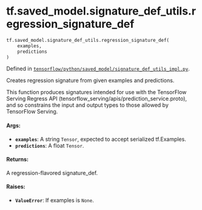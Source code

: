 <div itemscope itemtype="http://developers.google.com/ReferenceObject">
<meta itemprop="name" content="tf.saved_model.signature_def_utils.regression_signature_def" />
<meta itemprop="path" content="Stable" />
</div>

# tf.saved_model.signature_def_utils.regression_signature_def

``` python
tf.saved_model.signature_def_utils.regression_signature_def(
    examples,
    predictions
)
```



Defined in [`tensorflow/python/saved_model/signature_def_utils_impl.py`](https://www.tensorflow.org/code/tensorflow/python/saved_model/signature_def_utils_impl.py).

Creates regression signature from given examples and predictions.

This function produces signatures intended for use with the TensorFlow Serving
Regress API (tensorflow_serving/apis/prediction_service.proto), and so
constrains the input and output types to those allowed by TensorFlow Serving.

#### Args:

* <b>`examples`</b>: A string `Tensor`, expected to accept serialized tf.Examples.
* <b>`predictions`</b>: A float `Tensor`.


#### Returns:

A regression-flavored signature_def.


#### Raises:

* <b>`ValueError`</b>: If examples is `None`.